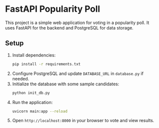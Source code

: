 # FastAPI Popularity Poll

This project is a simple web application for voting in a popularity poll. It uses FastAPI for the backend and PostgreSQL for data storage.

## Setup

1. Install dependencies:
   ```bash
   pip install -r requirements.txt
   ```
2. Configure PostgreSQL and update `DATABASE_URL` in `database.py` if needed.
3. Initialize the database with some sample candidates:
   ```bash
   python init_db.py
   ```
4. Run the application:
   ```bash
   uvicorn main:app --reload
   ```
5. Open `http://localhost:8000` in your browser to vote and view results.
